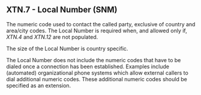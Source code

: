 ## XTN.7 - Local Number (SNM)

The numeric code used to contact the called party, exclusive of country and area/city codes. The Local Number is required when, and allowed only if, _XTN.4_ and _XTN.12_ are not populated.

The size of the Local Number is country specific.

The Local Number does not include the numeric codes that have to be dialed once a connection has been established. Examples include (automated) organizational phone systems which allow external callers to dial additional numeric codes. These additional numeric codes should be specified as an extension.
